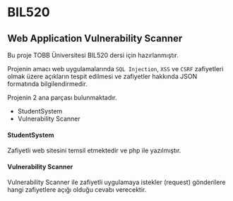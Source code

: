 # BIL520

## Web Application Vulnerability Scanner ##

Bu proje TOBB Üniversitesi BIL520 dersi için hazırlanmıştır. 

Projenin amacı web uygulamalarında `SQL Injection`, `XSS` ve `CSRF` zafiyetleri olmak üzere açıkların tespit edilmesi ve zafiyetler hakkında JSON formatında bilgilendirmedir.

Projenin 2 ana parçası bulunmaktadır.
- StudentSystem
- Vulnerability Scanner

#### StudentSystem
Zafiyetli web sitesini temsil etmektedir ve php ile yazılmıştır. 

#### Vulnerability Scanner
Vulnerability Scanner ile zafiyetli uygulamaya istekler (request) gönderilere hangi zafiyetlere açığı olduğu cevabı verecektir.
